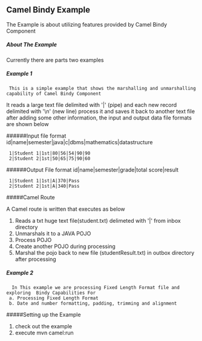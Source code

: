 Camel Bindy Example
-----------------------------------------

The Example is about utilizing features provided by Camel Bindy Component

##### About The Example

Currently there are parts two examples 

#####     Example 1
     This is a simple example that shows the marshalling and unmarshalling capability of Camel Bindy Component

 
It reads a large text file delimited with '|' (pipe) and each new record delimited with '\n' (new line)
process it and saves it back to another text file after adding some other information, the input and output data file
formats are shown below 


######Input file format
     id|name|semester|java|c|dbms|mathematics|datastructure

     1|Student 1|1st|80|56|54|90|90
     2|Student 2|1st|50|65|75|90|60  

######Output File format
     id|name|semester|grade|total score|result    

     1|Student 1|1st|A|370|Pass
     2|Student 2|1st|A|340|Pass 
          
#####Camel Route

A Camel route is written that executes as below

1. Reads a txt huge text file(student.txt) delimeted with '|'  from inbox directory
2. Unmarshals it to a JAVA POJO
3. Process POJO
4. Create another POJO during processing
4. Marshal the pojo back to new file (studentResult.txt) in outbox directory after processing


#####     Example 2
      In This example we are processing Fixed Length Format file and exploring  Bindy Capabilities For 
     a. Processing Fixed Length Format
     b. Date and number formatting, padding, trimming and alignment 
     

#####Setting up the Example

1. check out the example
2. execute mvn camel:run
			
